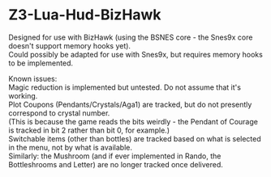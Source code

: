 # Z3-Lua-Hud-BizHawk

Designed for use with BizHawk (using the BSNES core - the Snes9x core doesn't support memory hooks yet).  
Could possibly be adapted for use with Snes9x, but requires memory hooks to be implemented.  

Known issues:  
  Magic reduction is implemented but untested. Do not assume that it's working.  
  Plot Coupons (Pendants/Crystals/Aga1) are tracked, but do not presently correspond to crystal number.  
  (This is because the game reads the bits weirdly - the Pendant of Courage is tracked in bit 2 rather than bit 0, for example.)  
  Switchable items (other than bottles) are tracked based on what is selected in the menu, not by what is available.  
  Similarly: the Mushroom (and if ever implemented in Rando, the Bottleshrooms and Letter) are no longer tracked once delivered.